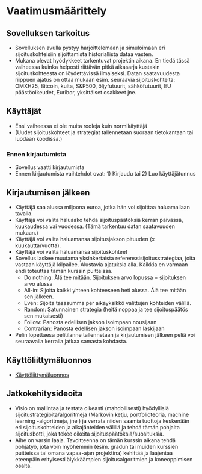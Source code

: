 # Vaatimusmäärittely
## Sovelluksen tarkoitus
 * Sovelluksen avulla pystyy harjoittelemaan ja simuloimaan eri sijoituskohteisiin  sijoittamista historiallista dataa vasten.
 * Mukana olevat hyödykkeet tarkentuvat projektin aikana. En tiedä tässä vaiheessa kuinka helposti riittävän pitkä aikasarja kustakin sijoituskohteesta on löydettävissä ilmaiseksi. Datan saatavuudesta riippuen ajatus on ottaa mukaan esim. seuraavia sijoituskohteita: OMXH25, Bitcoin, kulta, S&P500, öljyfutuurit, sähköfutuurit, EU päästöoikeudet, Euribor, yksittäiset osakkeet jne.

## Käyttäjät
* Ensi vaiheessa ei ole muita rooleja kuin normikäyttäjä
* (Uudet sijoituskohteet ja strategiat tallennetaan suoraan tietokantaan tai luodaan koodissa.)

### Ennen kirjautumista
* Sovellus vaatti kirjautumista
* Ennen kirjautumista vaihtehdot ovat: 1) Kirjaudu tai 2) Luo käyttäjätunnus

## Kirjautumisen jälkeen
* Käyttäjä saa alussa miljoona euroa, jotka hän voi sijoittaa haluamallaan tavalla.
* Käyttäjä voi valita haluaako tehdä sijoituspäätöksiä kerran päivässä, kuukaudessa vai vuodessa. (Tämä tarkentuu datan saatavuuden mukaan.)
* Käyttäjä voi valita haluamansa sijoitusjakson pituuden (x kuukautta/vuotta).
* Käyttäjä voi valita haluamansa sijoituskohteet 
* Sovellus laskee muutama yksinkertaista referenssisijoitusstrategiaa, joita vastaan käyttäjä kilpailee. Alustavia ajatuksia alla. Kaikkia en varmaan ehdi toteuttaa tämän kurssin puitteissa.
  * Do nothing: Älä tee mitään. Sijoituksen arvo lopussa = sijoituksen arvo alussa
  * All-in: Sijoita kaikki yhteen kohteeseen heti alussa. Älä tee mitään sen jälkeen.
  * Even: Sijoita tasasumma per aikayksikkö valittujen kohteiden välillä.
  * Random: Satunnainen strategia (heitä noppaa ja tee sijoituspäätös sen mukaisesti)
  * Follow: Panosta edellisen jakson isoimpaan nousijaan
  *  Contrarian: Panosta edellisen jakson isoimpaan laskijaan
* Pelin lopettaesa pelitilanne tallennetaan ja kirjautumisen jälkeen peliä voi seuraavalla kerralla jatkaa samasta kohdasta. 

## Käyttöliittymäluonnos
 * [Käyttöliittymäluonnos](https://github.com/ramipiik/ot-harjoitustyo/blob/main/dokumentaatio/K%C3%A4ytt%C3%B6liittym%C3%A4luonnos.pdf)

## Jatkokehitysideoita
* Visio on mallintaa ja testata oikeasti (mahdollisesti) hyödyllisiä sijoitustrategioita/algoritmeja (Markovin ketju, portfolioteoria, machine learning -algoritmeja, jne ) ja verrata niiden saamia tuottoja keskenään eri sijoituskohteiden ja aikajänteiden välillä ja tehdä tämän pohjalta sijoitusbotti, joka tekee oikeita sijoituspäätöksiä/suosituksia.
* Aihe on varsin laaja. Tavoitteenna on tämän kurssin aikana tehdä pohjatyö, jota voin myöhemmin (esim. gradun tai muiden kurssien puitteissa tai omana vapaa-ajan projektina) kehittää ja laajentaa eteenpäin erityisesti älykkäämpien sijoitusalgoritmien ja koneoppimisen osalta. 
